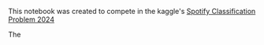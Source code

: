 This notebook was created to compete in the kaggle's [Spotify Classification Problem 2024](https://www.kaggle.com/competitions/cs9856-spotify-classification-problem-2024)

The 
